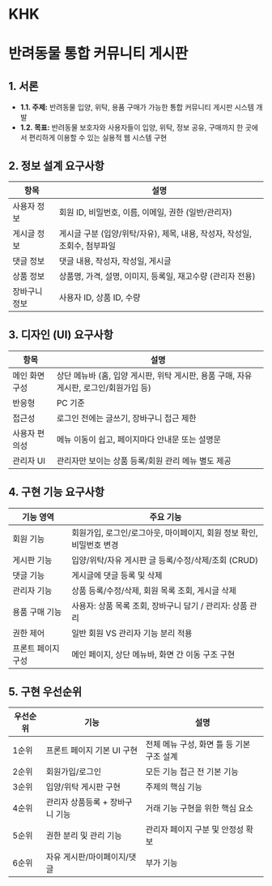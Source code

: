# KHK

# 반려동물 통합 커뮤니티 게시판

## 1. 서론

* **1.1. 주제:** 반려동물 입양, 위탁, 용품 구매가 가능한 통합 커뮤니티 게시판 시스템 개발
* **1.2. 목표:** 반려동물 보호자와 사용자들이 입양, 위탁, 정보 공유, 구매까지 한 곳에서 편리하게 이용할 수 있는 실용적 웹 시스템 구현

## 2. 정보 설계 요구사항

| 항목        | 설명                                                              |
| ----------- | ----------------------------------------------------------------- |
| 사용자 정보 | 회원 ID, 비밀번호, 이름, 이메일, 권한 (일반/관리자)                       |
| 게시글 정보 | 게시글 구분 (입양/위탁/자유), 제목, 내용, 작성자, 작성일, 조회수, 첨부파일 |
| 댓글 정보   | 댓글 내용, 작성자, 작성일, 게시글                                     |
| 상품 정보   | 상품명, 가격, 설명, 이미지, 등록일, 재고수량 (관리자 전용)               |
| 장바구니 정보 | 사용자 ID, 상품 ID, 수량                                            |

## 3. 디자인 (UI) 요구사항

| 항목             | 설명                                                              |
| ---------------- | ----------------------------------------------------------------- |
| 메인 화면 구성   | 상단 메뉴바 (홈, 입양 게시판, 위탁 게시판, 용품 구매, 자유 게시판, 로그인/회원가입 등) |
| 반응형           | PC 기준                                                           |
| 접근성           | 로그인 전에는 글쓰기, 장바구니 접근 제한                             |
| 사용자 편의성    | 메뉴 이동이 쉽고, 페이지마다 안내문 또는 설명문                      |
| 관리자 UI        | 관리자만 보이는 상품 등록/회원 관리 메뉴 별도 제공                  |

## 4. 구현 기능 요구사항

| 기능 영역    | 주요 기능                                                              |
| ---------- | --------------------------------------------------------------------- |
| 회원 기능    | 회원가입, 로그인/로그아웃, 마이페이지, 회원 정보 확인, 비밀번호 변경       |
| 게시판 기능  | 입양/위탁/자유 게시판 글 등록/수정/삭제/조회 (CRUD)                       |
| 댓글 기능    | 게시글에 댓글 등록 및 삭제                                                |
| 관리자 기능  | 상품 등록/수정/삭제, 회원 목록 조회, 게시글 삭제                           |
| 용품 구매 기능 | 사용자: 상품 목록 조회, 장바구니 담기 / 관리자: 상품 관리                 |
| 권한 제어    | 일반 회원 VS 관리자 기능 분리 적용                                      |
| 프론트 페이지 구성 | 메인 페이지, 상단 메뉴바, 화면 간 이동 구조 구현                          |

## 5. 구현 우선순위

| 우선순위 | 기능                     | 설명                                           |
| -------- | ------------------------ | ---------------------------------------------- |
| 1순위    | 프론트 페이지 기본 UI 구현 | 전체 메뉴 구성, 화면 틀 등 기본 구조 설계         |
| 2순위    | 회원가입/로그인           | 모든 기능 접근 전 기본 기능                     |
| 3순위    | 입양/위탁 게시판 구현     | 주제의 핵심 기능                               |
| 4순위    | 관리자 상품등록 + 장바구니 기능 | 거래 기능 구현을 위한 핵심 요소                 |
| 5순위    | 권한 분리 및 관리 기능   | 관리자 페이지 구분 및 안정성 확보               |
| 6순위    | 자유 게시판/마이페이지/댓글 | 부가 기능                                      |

